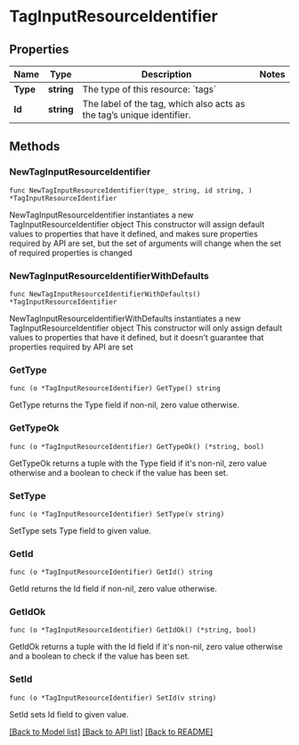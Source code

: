 # TagInputResourceIdentifier

## Properties

Name | Type | Description | Notes
------------ | ------------- | ------------- | -------------
**Type** | **string** | The type of this resource: &#x60;tags&#x60; | 
**Id** | **string** | The label of the tag, which also acts as the tag’s unique identifier.  | 

## Methods

### NewTagInputResourceIdentifier

`func NewTagInputResourceIdentifier(type_ string, id string, ) *TagInputResourceIdentifier`

NewTagInputResourceIdentifier instantiates a new TagInputResourceIdentifier object
This constructor will assign default values to properties that have it defined,
and makes sure properties required by API are set, but the set of arguments
will change when the set of required properties is changed

### NewTagInputResourceIdentifierWithDefaults

`func NewTagInputResourceIdentifierWithDefaults() *TagInputResourceIdentifier`

NewTagInputResourceIdentifierWithDefaults instantiates a new TagInputResourceIdentifier object
This constructor will only assign default values to properties that have it defined,
but it doesn't guarantee that properties required by API are set

### GetType

`func (o *TagInputResourceIdentifier) GetType() string`

GetType returns the Type field if non-nil, zero value otherwise.

### GetTypeOk

`func (o *TagInputResourceIdentifier) GetTypeOk() (*string, bool)`

GetTypeOk returns a tuple with the Type field if it's non-nil, zero value otherwise
and a boolean to check if the value has been set.

### SetType

`func (o *TagInputResourceIdentifier) SetType(v string)`

SetType sets Type field to given value.


### GetId

`func (o *TagInputResourceIdentifier) GetId() string`

GetId returns the Id field if non-nil, zero value otherwise.

### GetIdOk

`func (o *TagInputResourceIdentifier) GetIdOk() (*string, bool)`

GetIdOk returns a tuple with the Id field if it's non-nil, zero value otherwise
and a boolean to check if the value has been set.

### SetId

`func (o *TagInputResourceIdentifier) SetId(v string)`

SetId sets Id field to given value.



[[Back to Model list]](../README.md#documentation-for-models) [[Back to API list]](../README.md#documentation-for-api-endpoints) [[Back to README]](../README.md)


